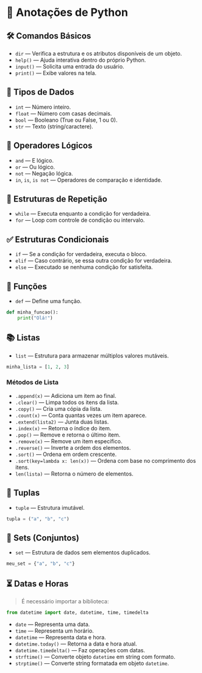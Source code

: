
# 📘 Anotações de Python

## 🛠️ Comandos Básicos

- `dir` — Verifica a estrutura e os atributos disponíveis de um objeto.
- `help()` — Ajuda interativa dentro do próprio Python.
- `input()` — Solicita uma entrada do usuário.
- `print()` — Exibe valores na tela.

## 📌 Tipos de Dados

- `int` — Número inteiro.
- `float` — Número com casas decimais.
- `bool` — Booleano (True ou False, 1 ou 0).
- `str` — Texto (string/caractere).

## 🧠 Operadores Lógicos

- `and` — E lógico.
- `or` — Ou lógico.
- `not` — Negação lógica.
- `in`, `is`, `is not` — Operadores de comparação e identidade.

## 🔁 Estruturas de Repetição

- `while` — Executa enquanto a condição for verdadeira.
- `for` — Loop com controle de condição ou intervalo.

## ✅ Estruturas Condicionais

- `if` — Se a condição for verdadeira, executa o bloco.
- `elif` — Caso contrário, se essa outra condição for verdadeira.
- `else` — Executado se nenhuma condição for satisfeita.

## 🧩 Funções

- `def` — Define uma função.
  
```python
def minha_funcao():
    print("Olá!")
```

## 📚 Listas

- `list` — Estrutura para armazenar múltiplos valores mutáveis.

```python
minha_lista = [1, 2, 3]
```

### Métodos de Lista

- `.append(x)` — Adiciona um item ao final.
- `.clear()` — Limpa todos os itens da lista.
- `.copy()` — Cria uma cópia da lista.
- `.count(x)` — Conta quantas vezes um item aparece.
- `.extend(lista2)` — Junta duas listas.
- `.index(x)` — Retorna o índice do item.
- `.pop()` — Remove e retorna o último item.
- `.remove(x)` — Remove um item específico.
- `.reverse()` — Inverte a ordem dos elementos.
- `.sort()` — Ordena em ordem crescente.
- `.sort(key=lambda x: len(x))` — Ordena com base no comprimento dos itens.
- `len(lista)` — Retorna o número de elementos.

## 📐 Tuplas

- `tuple` — Estrutura imutável.

```python
tupla = ("a", "b", "c")
```

## 🎯 Sets (Conjuntos)

- `set` — Estrutura de dados sem elementos duplicados.

```python
meu_set = {"a", "b", "c"}
```

## ⏳ Datas e Horas

> É necessário importar a biblioteca:

```python
from datetime import date, datetime, time, timedelta
```

- `date` — Representa uma data.
- `time` — Representa um horário.
- `datetime` — Representa data e hora.
- `datetime.today()` — Retorna a data e hora atual.
- `datetime.timedelta()` — Faz operações com datas.
- `strftime()` — Converte objeto `datetime` em string com formato.
- `strptime()` — Converte string formatada em objeto `datetime`.
